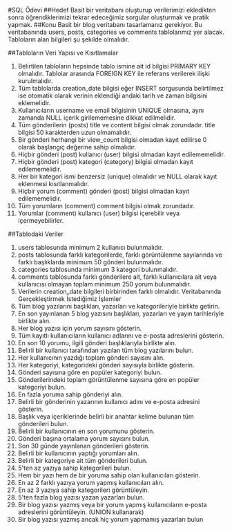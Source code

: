 #SQL Ödevi
##Hedef
Basit bir veritabanı oluşturup verilerimizi ekledikten sonra öğrendiklerimizi tekrar edeceğimiz
sorgular oluşturmak ve pratik yapmak.
##Konu
Basit bir blog veritabanı tasarlamanız gerekiyor. Bu veritabanında users, posts, categories
ve comments tablolarımız yer alacak. Tabloların alan bilgileri şu şekilde olmalıdır.

##Tabloların Veri Yapısı ve Kısıtlamalar
1. Belirtilen tabloların hepsinde tablo ismine ait id bilgisi PRIMARY KEY olmalıdır.
Tablolar arasında FOREIGN KEY ile referans verilerek ilişki kurulmalıdır.
2. Tüm tablolarda creation_date bilgisi eğer INSERT sorgusunda belirtilmez ise
otomatik olarak verinin eklendiği andaki tarih ve zaman bilgisini eklemelidir.
3. Kullanıcıların username ve email bilgisinin UNIQUE olmasına, aynı zamanda NULL
içerik girilememesine dikkat edilmelidir.
4. Tüm gönderilerin (posts) title ve content bilgisi olmak zorundadır. title bilgisi 50
karakterden uzun olmamalıdır.
5. Bir gönderi herhangi bir view_count bilgisi olmadan kayıt edilirse 0 olarak başlangıç
değerine sahip olmalıdır.
6. Hiçbir gönderi (post) kullanıcı (user) bilgisi olmadan kayıt edilememelidir.
7. Hiçbir gönderi (post) kategori (category) bilgisi olmadan kayıt edilememelidir.
8. Her bir kategori ismi benzersiz (unique) olmalıdır ve NULL olarak kayıt eklenmesi
kısıtlanmalıdır.
9. Hiçbir yorum (comment) gönderi (post) bilgisi olmadan kayıt edilememelidir.
10. Tüm yorumların (comment) comment bilgisi olmak zorundadır.
11. Yorumlar (comment) kullanıcı (user) bilgisi içerebilir veya içermeyebilirler.

##Tablodaki Veriler
1. users tablosunda minimum 2 kullanıcı bulunmalıdır.
2. posts tablosunda farklı kategorilerde, farklı görüntülenme sayılarında ve farklı
başlıklarda minimum 50 gönderi bulunmalıdır.
3. categories tablosunda minimum 3 kategori bulunmalıdır.
4. comments tablosunda farklı gönderilere ait, farklı kullanıcılara ait veya kullanıcısı
olmayan toplam minimum 250 yorum bulunmalıdır.
5. Verilerin creation_date bilgileri birbirinden farklı olmalıdır.
Veritabanında Gerçekleştirmek İstediğimiz İşlemler
1. Tüm blog yazılarını başlıkları, yazarları ve kategorileriyle birlikte getirin.
2. En son yayınlanan 5 blog yazısını başlıkları, yazarları ve yayın tarihleriyle birlikte
alın.
3. Her blog yazısı için yorum sayısını gösterin.
4. Tüm kayıtlı kullanıcıların kullanıcı adlarını ve e-posta adreslerini gösterin.
5. En son 10 yorumu, ilgili gönderi başlıklarıyla birlikte alın.
6. Belirli bir kullanıcı tarafından yazılan tüm blog yazılarını bulun.
7. Her kullanıcının yazdığı toplam gönderi sayısını alın.
8. Her kategoriyi, kategorideki gönderi sayısıyla birlikte gösterin.
9. Gönderi sayısına göre en popüler kategoriyi bulun.
10. Gönderilerindeki toplam görüntülenme sayısına göre en popüler kategoriyi bulun.
11. En fazla yoruma sahip gönderiyi alın.
12. Belirli bir gönderinin yazarının kullanıcı adını ve e-posta adresini gösterin.
13. Başlık veya içeriklerinde belirli bir anahtar kelime bulunan tüm gönderileri bulun.
14. Belirli bir kullanıcının en son yorumunu gösterin.
15. Gönderi başına ortalama yorum sayısını bulun.
16. Son 30 günde yayınlanan gönderileri gösterin.
17. Belirli bir kullanıcının yaptığı yorumları alın.
18. Belirli bir kategoriye ait tüm gönderileri bulun.
19. 5'ten az yazıya sahip kategorileri bulun.
20. Hem bir yazı hem de bir yoruma sahip olan kullanıcıları gösterin.
21. En az 2 farklı yazıya yorum yapmış kullanıcıları alın.
22. En az 3 yazıya sahip kategorileri görüntüleyin.
23. 5'ten fazla blog yazısı yazan yazarları bulun.
24. Bir blog yazısı yazmış veya bir yorum yapmış kullanıcıların e-posta adreslerini
görüntüleyin. (UNION kullanarak)
25. Bir blog yazısı yazmış ancak hiç yorum yapmamış yazarları bulun
